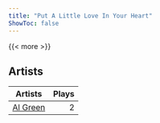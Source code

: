 ```yaml
---
title: "Put A Little Love In Your Heart"
ShowToc: false
---
```


{{< more >}}

## Artists
Artists | Plays 
----- | -----: 
[Al Green](/artists/al-green-13337) | 2


